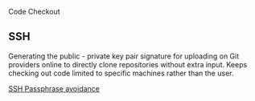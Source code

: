 Code Checkout


## SSH

Generating the public - private key pair signature for uploading on Git providers online to directly clone repositories without extra input.
Keeps checking out code limited to specific machines rather than the user.


[SSH Passphrase avoidance](https://superuser.com/questions/988185/how-to-avoid-being-asked-enter-passphrase-for-key-when-im-doing-ssh-operatio)

